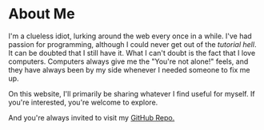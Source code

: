 # About Me

I'm a clueless idiot, lurking around the web every once in a while. I've had passion for programming, although I could never get out of the *tutorial hell*. It can be doubted that I still have it. What I can't doubt is the fact that I love computers. Computers always give me the "You're not alone!" feels, and they have always been by my side whenever I needed someone to fix me up.

On this website, I'll primarily be sharing whatever I find useful for myself. If you're interested, you're welcome to explore.

And you're always invited to visit my [GitHub Repo.](https://github.com/prolhad)
